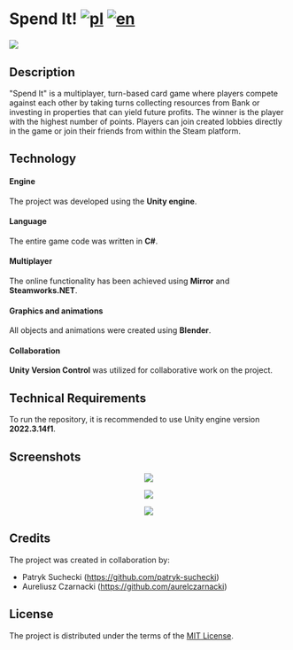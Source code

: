 # Spend It! [![pl](https://img.shields.io/badge/lang-pl-red.svg)](https://github.com/aurelczarnacki/Spend-it-/blob/main/README.pl.md) [![en](https://img.shields.io/badge/lang-en-blue.svg)](https://github.com/aurelczarnacki/Spend-it-/blob/main/README.md)

<img align="center" src="https://github.com/aurelczarnacki/Spend-it-/blob/main/Screenshots/SpendItMain.png?raw=true">
&nbsp;


## Description
"Spend It" is a multiplayer, turn-based card game where players compete against each other by taking turns collecting resources from Bank or investing in properties that can yield future profits. The winner is the player with the highest number of points. Players can join created lobbies directly in the game or join their friends from within the Steam platform.

## Technology 
#### Engine
The project was developed using the **Unity engine**. 

#### Language
The entire game code was written in **C#**.

#### Multiplayer
The online functionality has been achieved using **Mirror** and **Steamworks.NET**.

#### Graphics and animations
All objects and animations were created using **Blender**.

#### Collaboration
**Unity Version Control** was utilized for collaborative work on the project.

## Technical Requirements
To run the repository, it is recommended to use Unity engine version **2022.3.14f1**.

## Screenshots
<p align="center">
<img src="https://github.com/aurelczarnacki/Spend-it-/blob/main/Screenshots/Spend1.png?raw=true">
</p>

<p align="center">
<img src="https://github.com/aurelczarnacki/Spend-it-/blob/main/Screenshots/Spend2.png?raw=true">
</p>

<p align="center">
<img src="https://github.com/aurelczarnacki/Spend-it-/blob/main/Screenshots/Spend3.png?raw=true">
</p>

## Credits
The project was created in collaboration by:
- Patryk Suchecki (https://github.com/patryk-suchecki)
- Aureliusz Czarnacki (https://github.com/aurelczarnacki)

## License
The project is distributed under the terms of the [MIT License](LICENSE).

